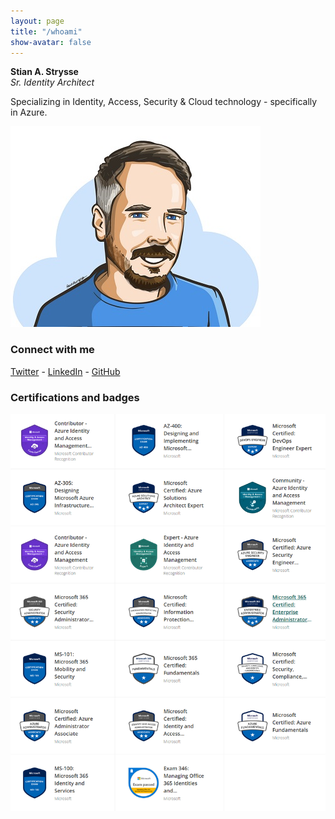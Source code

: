 ```yaml
---
layout: page
title: "/whoami"
show-avatar: false
---
```


**Stian A. Strysse**  
*Sr. Identity Architect*
 
Specializing in Identity, Access, Security & Cloud technology - specifically in Azure.

![Profile Photo](/assets/img/thisisme-profile.png)

### Connect with me

[Twitter](https://twitter.com/stianstrysse) - [LinkedIn](https://no.linkedin.com/in/stianstrysse) - [GitHub](https://github.com/stianstrysse)

### Certifications and badges

[![Credly Badges](/assets/img/my-badges.png)](https://www.credly.com/users/stian-andresen-strysse)

